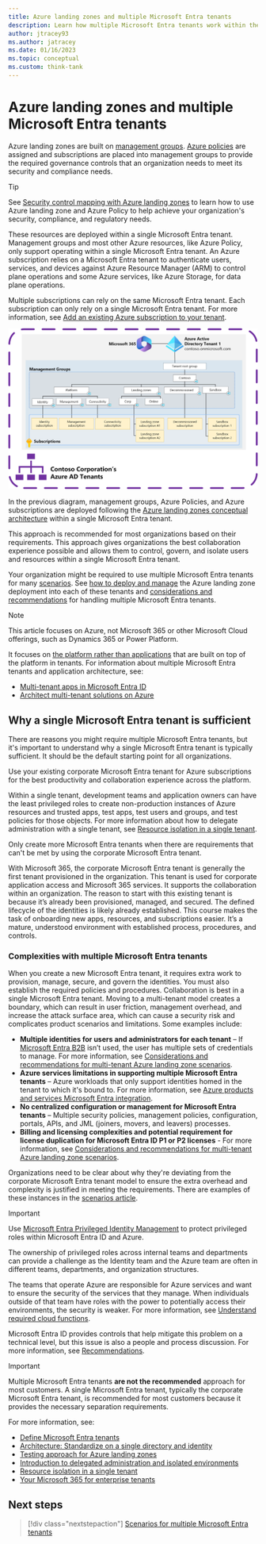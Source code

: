 ```yaml
---
title: Azure landing zones and multiple Microsoft Entra tenants
description: Learn how multiple Microsoft Entra tenants work within the context of Azure landing zones and the benefits of using a single tenant.
author: jtracey93
ms.author: jatracey
ms.date: 01/16/2023
ms.topic: conceptual
ms.custom: think-tank
---
```


# Azure landing zones and multiple Microsoft Entra tenants

Azure landing zones are built on [management groups](/azure/governance/management-groups/overview). [Azure policies](/azure/governance/policy/overview) are assigned and subscriptions are placed into management groups to provide the required governance controls that an organization needs to meet its security and compliance needs.

>[!TIP]
> See [Security control mapping with Azure landing zones](../../../control-mapping/security-control-mapping.md) to learn how to use Azure landing zone and Azure Policy to help achieve your organization's security, compliance, and regulatory needs.

These resources are deployed within a single Microsoft Entra tenant. Management groups and most other Azure resources, like Azure Policy, only support operating within a single Microsoft Entra tenant. An Azure subscription relies on a Microsoft Entra tenant to authenticate users, services, and devices against Azure Resource Manager (ARM) to control plane operations and some Azure services, like Azure Storage, for data plane operations.

Multiple subscriptions can rely on the same Microsoft Entra tenant. Each subscription can only rely on a single Microsoft Entra tenant. For more information, see [Add an existing Azure subscription to your tenant](/azure/active-directory/fundamentals/active-directory-how-subscriptions-associated-directory).

[![Diagram of a single Microsoft Entra tenant with Azure landing zones deployed.](media/contoso-single-tenant.png)](media/contoso-single-tenant.png#lightbox)

In the previous diagram, management groups, Azure Policies, and Azure subscriptions are deployed following the [Azure landing zones conceptual architecture](../../index.md#azure-landing-zone-architecture) within a single Microsoft Entra tenant.

This approach is recommended for most organizations based on their requirements. This approach gives organizations the best collaboration experience possible and allows them to control, govern, and isolate users and resources within a single Microsoft Entra tenant.

Your organization might be required to use multiple Microsoft Entra tenants for many [scenarios](scenarios.md). See [how to deploy and manage](automation.md) the Azure landing zone deployment into each of these tenants and [considerations and recommendations](considerations-recommendations.md) for handling multiple Microsoft Entra tenants.

>[!NOTE]
> This article focuses on Azure, not Microsoft 365 or other Microsoft Cloud offerings, such as Dynamics 365 or Power Platform.
>
> It focuses on [the platform rather than applications](../../index.md#platform-landing-zones-vs-application-landing-zones) that are built on top of the platform in tenants. For information about multiple Microsoft Entra tenants and application architecture, see:
>
> - [Multi-tenant apps in Microsoft Entra ID](/azure/active-directory/develop/application-model#multi-tenant-apps)
> - [Architect multi-tenant solutions on Azure](/azure/architecture/guide/multitenant/overview)

<a name='why-a-single-azure-active-directory-tenant-is-sufficient'></a>

## Why a single Microsoft Entra tenant is sufficient

There are reasons you might require multiple Microsoft Entra tenants, but it's important to understand why a single Microsoft Entra tenant is typically sufficient. It should be the default starting point for all organizations.

Use your existing corporate Microsoft Entra tenant for Azure subscriptions for the best productivity and collaboration experience across the platform.

Within a single tenant, development teams and application owners can have the least privileged roles to create non-production instances of Azure resources and trusted apps, test apps, test users and groups, and test policies for those objects. For more information about how to delegate administration with a single tenant, see [Resource isolation in a single tenant](/azure/active-directory/fundamentals/secure-with-azure-ad-single-tenant).

Only create more Microsoft Entra tenants when there are requirements that can't be met by using the corporate Microsoft Entra tenant.

With Microsoft 365, the corporate Microsoft Entra tenant is generally the first tenant provisioned in the organization. This tenant is used for corporate application access and Microsoft 365 services. It supports the collaboration within an organization. The reason to start with this existing tenant is because it’s already been provisioned, managed, and secured. The defined lifecycle of the identities is likely already established. This course makes the task of onboarding new apps, resources, and subscriptions easier. It’s a mature, understood environment with established process, procedures, and controls.

<a name='complexities-with-multiple-azure-active-directory-tenants'></a>

### Complexities with multiple Microsoft Entra tenants

When you create a new Microsoft Entra tenant, it requires extra work to provision, manage, secure, and govern the identities. You must also establish the required policies and procedures. Collaboration is best in a single Microsoft Entra tenant. Moving to a multi-tenant model creates a boundary, which can result in user friction, management overhead, and increase the attack surface area, which can cause a security risk and complicates product scenarios and limitations. Some examples include:

- **Multiple identities for users and administrators for each tenant** – If [Microsoft Entra B2B](/azure/active-directory/external-identities/what-is-b2b) isn’t used, the user has multiple sets of credentials to manage. For more information, see [Considerations and recommendations for multi-tenant Azure landing zone scenarios](considerations-recommendations.md).
- **Azure services limitations in supporting multiple Microsoft Entra tenants** – Azure workloads that only support identities homed in the tenant to which it's bound to. For more information, see [Azure products and services Microsoft Entra integration](considerations-recommendations.md#azure-products-and-services-azure-active-directory-integration).
- **No centralized configuration or management for Microsoft Entra tenants** – Multiple security policies, management policies, configuration, portals, APIs, and JML (joiners, movers, and leavers) processes.
- **Billing and licensing complexities and potential requirement for license duplication for Microsoft Entra ID P1 or P2 licenses** - For more information, see [Considerations and recommendations for multi-tenant Azure landing zone scenarios](considerations-recommendations.md).

Organizations need to be clear about why they're deviating from the corporate Microsoft Entra tenant model to ensure the extra overhead and complexity is justified in meeting the requirements. There are examples of these instances in the [scenarios article](scenarios.md).

>[!IMPORTANT]
> Use [Microsoft Entra Privileged Identity Management](/azure/active-directory/privileged-identity-management/pim-configure) to protect privileged roles within Microsoft Entra ID and Azure.

The ownership of privileged roles across internal teams and departments can provide a challenge as the Identity team and the Azure team are often in different teams, departments, and organization structures.

The teams that operate Azure are responsible for Azure services and want to ensure the security of the services that they manage. When individuals outside of that team have roles with the power to potentially access their environments, the security is weaker. For more information, see [Understand required cloud functions](../../../../organize/index.md#understand-required-cloud-functions).

Microsoft Entra ID provides controls that help mitigate this problem on a technical level, but this issue is also a people and process discussion. For more information, see [Recommendations](considerations-recommendations.md#recommendations).

>[!IMPORTANT]
> Multiple Microsoft Entra tenants **are not the recommended** approach for most customers. A single Microsoft Entra tenant, typically the corporate Microsoft Entra tenant, is recommended for most customers because it provides the necessary separation requirements.
> 
> For more information, see:
> 
> - [Define Microsoft Entra tenants](../azure-ad-define.md)
> - [Architecture: Standardize on a single directory and identity](../../../../secure/security-top-10.md#9-architecture-standardize-on-a-single-directory-and-identity)
> - [Testing approach for Azure landing zones](../../../enterprise-scale/testing-approach.md)
> - [Introduction to delegated administration and isolated environments](/azure/active-directory/fundamentals/secure-with-azure-ad-introduction)
> - [Resource isolation in a single tenant](/azure/active-directory/fundamentals/secure-with-azure-ad-single-tenant)
> - [Your Microsoft 365 for enterprise tenants](/microsoft-365/solutions/tenant-management-tenants)

## Next steps

> [!div class="nextstepaction"]
> [Scenarios for multiple Microsoft Entra tenants](scenarios.md)
